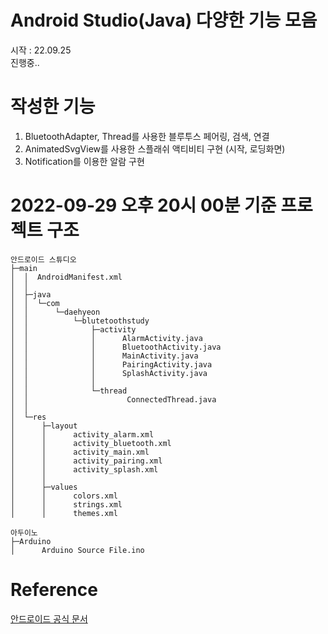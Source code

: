 # Android Studio(Java) 다양한 기능 모음
시작 : 22.09.25  
진행중..  

# 작성한 기능
1. BluetoothAdapter, Thread를 사용한 블루투스 페어링, 검색, 연결
2. AnimatedSvgView를 사용한 스플래쉬 액티비티 구현 (시작, 로딩화면)
3. Notification를 이용한 알람 구현

# 2022-09-29 오후 20시 00분 기준 프로젝트 구조
```console
안드로이드 스튜디오
├─main
│  │  AndroidManifest.xml
│  │
│  ├─java
│  │  └─com
│  │      └─daehyeon
│  │          └─blutetoothstudy
│  │              ├─activity
│  │              │      AlarmActivity.java
│  │              │      BluetoothActivity.java
│  │              │      MainActivity.java
│  │              │      PairingActivity.java
│  │              │      SplashActivity.java
│  │              │
│  │              └─thread
│  │                      ConnectedThread.java
│  │
│  └─res
│      ├─layout
│      │      activity_alarm.xml
│      │      activity_bluetooth.xml
│      │      activity_main.xml
│      │      activity_pairing.xml
│      │      activity_splash.xml
│      │
│      ├─values
│      │      colors.xml
│      │      strings.xml
│      │      themes.xml

아두이노
├─Arduino
│      Arduino Source File.ino
```

# Reference
[안드로이드 공식 문서](https://developer.android.com/reference/android/bluetooth/BluetoothDevice)